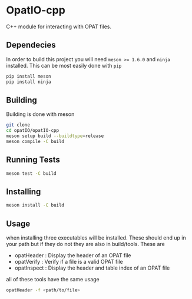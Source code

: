 # OpatIO-cpp
C++ module for interacting with OPAT files. 

## Dependecies
In order to build this project you will need `meson >= 1.6.0` and `ninja` installed. This can be most easily done with `pip`

```bash
pip install meson
pip install ninja
```

## Building
Building is done with meson 

```bash
git clone 
cd opatIO/opatIO-cpp
meson setup build --buildtype=release
meson compile -C build
```

## Running Tests
```bash
meson test -C build
```

## Installing
```bash
meson install -C build
```

## Usage
when installing three executables will be installed. These should end up in your path but if they do not they are also in build/tools. These are

- opatHeader : Display the header of an OPAT file
- opatVerify : Verify if a file is a valid OPAT file
- opatInspect : Display the header and table index of an OPAT file

all of these tools have the same usage

```bash
opatHeader -f <path/to/file>
```